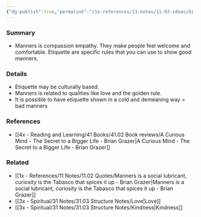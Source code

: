 ```yaml
---
{"dg-publish":true,"permalink":"/1x-references/11-notes/11-03-ideas/difference-between-manners-and-etiquette/","title":"Difference between manners and etiquette","created":"2023-09-29T18:55:20.000+03:00","updated":"2024-02-14T20:18:33.827+03:00"}
---
```



### Summary
- Manners is compassion empathy. They make people feel welcome and comfortable. Etiquette are specific rules that you can use to show good manners.

### Details
- Etiquette may be culturally based.
- Manners is related to qualities like love and the golden rule.
- It is possible to have etiquette shown in a cold and demeaning way = bad manners

### References
- [[4x - Reading and Learning/41 Books/41.02 Book reviews/A Curious Mind - The Secret to a Bigger Life - Brian Grazer\|A Curious Mind - The Secret to a Bigger Life - Brian Grazer]]

### Related
- [[1x - References/11 Notes/11.02 Quotes/Manners is a social lubricant, curiosity is the Tabasco that spices it up - Brian Grazer\|Manners is a social lubricant, curiosity is the Tabasco that spices it up - Brian Grazer]]
- [[3x - Spiritual/31 Notes/31.03 Structure Notes/Love\|Love]]
- [[3x - Spiritual/31 Notes/31.03 Structure Notes/Kindness\|Kindness]]